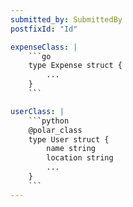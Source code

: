 ```yaml
---
submitted_by: SubmittedBy
postfixId: "Id"

expenseClass: |
    ```go
    type Expense struct {
        ...
    }
    ```

userClass: |
    ```python
    @polar_class
    type User struct {
        name string
        location string
        ...
    }
    ```
---
```


